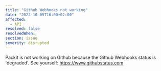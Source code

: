 ```yaml
---
title: "Github Webhooks not working"
date: "2022-10-05T16:00+02:00"
affected:
  - API
resolved: false
resolvedWhen:
section: issue
severity: disrupted
---
```


Packit is not working on Github because the Github Webhooks status is 'degraded'.
See yourself: https://www.githubstatus.com
